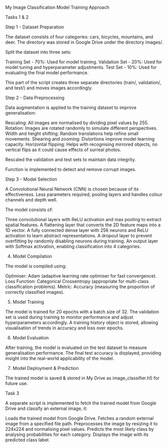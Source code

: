 My Image Classification Model Training Approach

Tasks 1 & 2

Step 1 - Dataset Preparation

The dataset consists of four categories: cars, bicycles, mountains, and deer.
The directory was stored in Google Drive under the directory images/.

Split the dataset into three sets:

Training Set - 70%: Used for model training.
Validation Set - 20%: Used for model tuning and hyperparameter adjustments.
Test Set - 10%: Used for evaluating the final model performance.

This part of the script creates three separate directories (train/, validation/, and test/) and moves images accordingly.

Step 2 - Data Preprocessing

Data augmentation is applied to the training dataset to improve generalisation:

Rescaling: All images are normalised by dividing pixel values by 255.
Rotation: Images are rotated randomly to simulate different perspectives.
Width and height shifting: Random translations help refine small movements.
Shearing and zooming: Distortions improve model learning capacity.
Horizontal flipping: Helps with recognising mirrored objects, no vertical flips as it could cause effects of surreal photos.

Rescaled the validation and test sets to maintain data integrity.

Function is implemented to detect and remove corrupt images.

Step 3 - Model Selection

A Convolutional Neural Network (CNN) is chosen because of its effectiveness. Less parameters required, pooling layers and handles colour channels and depth well.

The model consists of:

Three convolutional layers with ReLU activation and max pooling to extract spatial features.
A flattening layer that converts the 2D feature maps into a 1D vector.
A fully connected dense layer with 256 neurons and ReLU activation to learn abstract representations.
A dropout layer to prevent overfitting by randomly disabling neurons during training.
An output layer with Softmax activation, enabling classification into 4 categories.

4. Model Compilation

The model is compiled using:

Optimiser: Adam (adaptive learning rate optimiser for fast convergence).
Loss Function: Categorical Crossentropy (appropriate for multi-class classification problems).
Metric: Accuracy (measuring the proportion of correctly classified images).

5. Model Training

The model is trained for 20 epochs with a batch size of 32.
The validation set is used during training to monitor performance and adjust hyperparameters accordingly.
A training history object is stored, allowing visualisation of trends in accuracy and loss over epochs.

6. Model Evaluation

After training, the model is evaluated on the test dataset to measure generalisation performance.
The final test accuracy is displayed, providing insight into the real-world applicability of the model.

7. Model Deployment & Prediction

The trained model is saved & stored in My Drive as image_classifier.h5 for future use.


Task 3

A separate script is implemented to fetch the trained model from Google Drive and classify an external image, it:

Loads the trained model from Google Drive.
Fetches a random external image from a specified file path.
Preprocesses the image by resizing it to 224x224 and normalising pixel values.
Predicts the most likely class by analysing probabilities for each category.
Displays the image with its predicted class label.
